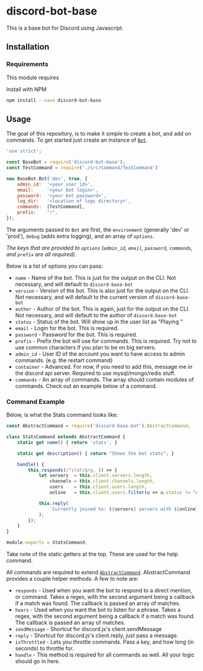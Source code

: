 # discord-bot-base

This is a base bot for Discord using Javascript.

## Installation

### Requirements

This module requires 

Install with NPM

```bash
npm install --save discord-bot-base
```

## Usage

The goal of this repository, is to make it simple to create a bot, and add on commands. To get started just create an
instance of [`Bot`](blob/master/src/Bot.js).

```javascript
'use strict';

const BaseBot = require('discord-bot-base');
const TestCommand = require('./src/Command/TestCommand')

new BaseBot.Bot('dev', true, {
    admin_id:  '<your user id>',
    email:     '<your bot login>',
    password:  '<your bot password>',
    log_dir:   '<location of logs directory>',
    commands:  [TestCommand],
    prefix:    "!",
});
```

The arguments passed to `Bot` are first, the `environment` (generally 'dev' or 'prod'), `debug` (adds extra logging), and 
an array of `options`. 

*The keys that are provided to `options` (`admin_id`, `email`, `password`, `commands`, and `prefix` are all required).*

Below is a list of options you can pass:

* `name` - Name of the bot. This is just for the output on the CLI. Not necessary, and will default to `discord-base-bot`
* `version` - Version of the bot. This is also just for the output on the CLI. Not necessary, and will default to the current version of `discord-base-bot`
* `author` - Author of the bot. This is again, just for the output on the CLI. Not necessary, and will default to the author of `discord-base-bot`
* `status` - Status of the bot. Will show up in the user list as "Playing <status>"
* `email` - Login for the bot. This is required.
* `password` - Password for the bot. This is required.
* `prefix` - Prefix the bot will use for commands. This is required. Try not to use common characters if you plan to be on big servers.
* `admin_id` - User ID of the account you want to have access to admin commands. (e.g. the restart command)
* `container` - Advanced. For now, if you need to add this, message me in the discord api server. Required to use mysql/mongo/redis stuff.
* `commands` - An array of commands. The array should contain modules of commands. Check out an example below of a command.

### Command Example

Below, is what the Stats command looks like:

```javascript
const AbstractCommand = require('discord-base-bot').AbstractCommand;

class StatsCommand extends AbstractCommand {
    static get name() { return 'stats'; }

    static get description() { return "Shows the bot stats"; }

    handle() {
        this.responds(/^stats$/g, () => {
            let servers  = this.client.servers.length,
                channels = this.client.channels.length,
                users    = this.client.users.length,
                online   = this.client.users.filter(u => u.status != "offline").length;

            this.reply(
                `Currently joined to: ${servers} servers with ${online}/${users} members and ${channels} text channels.`
            );
        });
    }
}

module.exports = StatsCommand;
```

Take note of the static getters at the top. These are used for the help command.

All commands are required to extend [`AbstractCommand`](blob/master/src/Command/AbstractCommand.js). AbstractCommand provides a couple helper methods.
A few to note are:

* `responds` - Used when you want the bot to respond to a direct mention, or command. Takes a regex, with the second argument being a callback if a match was found. The callback is passed an array of matches.
* `hears` - Used when you want the bot to listen for a phrase. Takes a regex, with the second argument being a callback if a match was found. The callback is passed an array of matches.
* `sendMessage` - Shortcut for discord.js's client.sendMessage
* `reply` - Shortcut for discord.js's client.reply, just pass a message.
* `isThrottled` - Lets you throttle commands. Pass a key, and how long (in seconds) to throttle for.
* `handle` - This method is required for all commands as well. All your logic should go in here.
